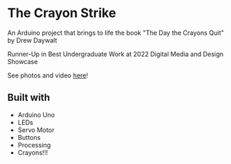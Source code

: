 # The Crayon Strike
An Arduino project that brings to life the book "The Day the Crayons Quit" by Drew Daywalt
  
Runner-Up in Best Undergraduate Work at 2022 Digital Media and Design Showcase

See photos and video [here](https://drive.google.com/drive/folders/1-DJUlh44Fr48CDlv35pyfVAf1KTha4tD?usp=sharing)!

## Built with
* Arduino Uno
* LEDs
* Servo Motor
* Buttons
* Processing
* Crayons!!!
